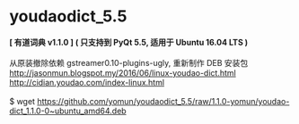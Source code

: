 # youdaodict_5.5
<b>[ 有道词典 v1.1.0 ] ( 只支持到 PyQt 5.5, 适用于 Ubuntu 16.04 LTS )</b><br>
<br>
从原装撤除依赖 gstreamer0.10-plugins-ugly, 重新制作 DEB 安装包<br>
http://jasonmun.blogspot.my/2016/06/linux-youdao-dict.html<br>
http://cidian.youdao.com/index-linux.html<br>
<br>
$ wget https://github.com/yomun/youdaodict_5.5/raw/1.1.0-yomun/youdao-dict_1.1.0-0~ubuntu_amd64.deb
